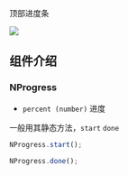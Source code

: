 顶部进度条

![](http://7xlnio.com1.z0.glb.clouddn.com/16-7-31/131153.jpg)

## 组件介绍

### NProgress

- `percent (number)` 进度

一般用其静态方法，`start` `done`

```jsx
NProgress.start();

NProgress.done();
```